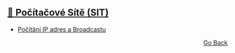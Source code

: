 ## <a href="./..">🔌 Počítačové Sítě (SIT)</a>

- <a href="./4_POCITANI_IP_BROADCAST.txt">Počítání IP adres a Broadcastu</a>

<p align="right">
  <a href="./..">Go Back</a>
</p>
